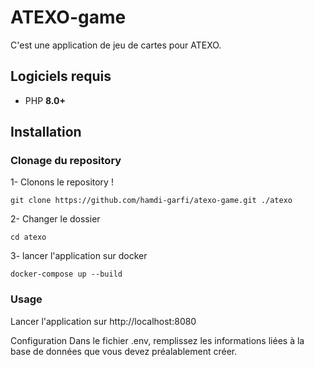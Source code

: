 # ATEXO-game
C'est une application de jeu de cartes pour ATEXO.

## Logiciels requis

-   PHP **8.0+**

## Installation


### Clonage du repository
1- Clonons le repository !

```
git clone https://github.com/hamdi-garfi/atexo-game.git ./atexo
```
2- Changer le dossier
```
cd atexo
```

3- lancer l'application sur docker
```
docker-compose up --build
```

### Usage
Lancer l'application sur http://localhost:8080


Configuration
Dans le fichier .env, remplissez les informations liées à la base de données que vous devez préalablement créer.
